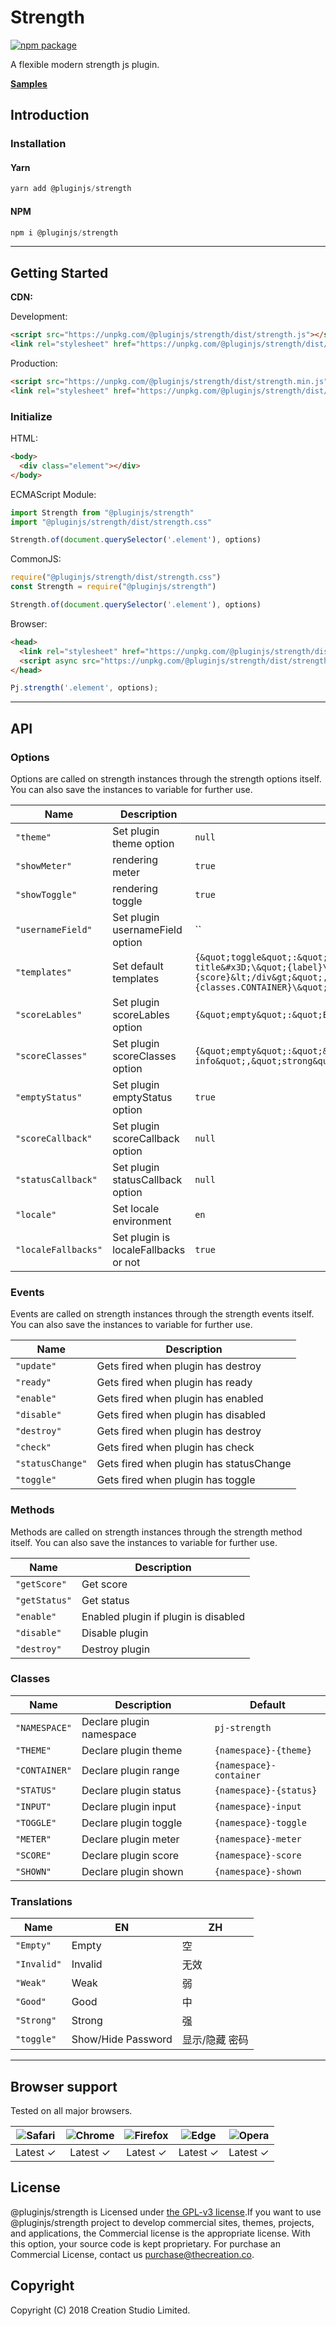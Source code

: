 # Strength

[![npm package](https://img.shields.io/npm/v/@pluginjs/strength.svg)](https://www.npmjs.com/package/@pluginjs/strength)

A flexible modern strength js plugin.

**[Samples](https://codesandbox.io/s/github/pluginjs/plugin.js/tree/master/modules/strength/samples)**

## Introduction

### Installation

#### Yarn

```javascript
yarn add @pluginjs/strength
```

#### NPM

```javascript
npm i @pluginjs/strength
```

---

## Getting Started

**CDN:**

Development:

```html
<script src="https://unpkg.com/@pluginjs/strength/dist/strength.js"></script>
<link rel="stylesheet" href="https://unpkg.com/@pluginjs/strength/dist/strength.css">
```

Production:

```html
<script src="https://unpkg.com/@pluginjs/strength/dist/strength.min.js"></script>
<link rel="stylesheet" href="https://unpkg.com/@pluginjs/strength/dist/strength.min.css">
```

### Initialize

HTML:

```html
<body>
  <div class="element"></div>
</body>
```

ECMAScript Module:

```javascript
import Strength from "@pluginjs/strength"
import "@pluginjs/strength/dist/strength.css"

Strength.of(document.querySelector('.element'), options)
```

CommonJS:

```javascript
require("@pluginjs/strength/dist/strength.css")
const Strength = require("@pluginjs/strength")

Strength.of(document.querySelector('.element'), options)
```

Browser:

```html
<head>
  <link rel="stylesheet" href="https://unpkg.com/@pluginjs/strength/dist/strength.css">
  <script async src="https://unpkg.com/@pluginjs/strength/dist/strength.js"></script>
</head>
```

```javascript
Pj.strength('.element', options);
```

---

## API

### Options

Options are called on strength instances through the strength options itself.
You can also save the instances to variable for further use.

Name | Description | Default
-----|--------------|-----
`"theme"` | Set plugin theme option | `null`
`"showMeter"` | rendering meter | `true`
`"showToggle"` | rendering toggle | `true`
`"usernameField"` | Set plugin usernameField option | ``
`"templates"` | Set default templates | `{&quot;toggle&quot;:&quot;&lt;span class&#x3D;\&quot;input-group-addon\&quot;&gt;&lt;input type&#x3D;\&quot;checkbox\&quot; class&#x3D;\&quot;{classes.TOGGLE}\&quot; title&#x3D;\&quot;{label}\&quot; /&gt;&lt;/span&gt;&quot;,&quot;meter&quot;:&quot;&lt;div class&#x3D;\&quot;{classes.METER}\&quot;&gt;{score}&lt;/div&gt;&quot;,&quot;score&quot;:&quot;&lt;span class&#x3D;\&quot;label {classes.SCORE}\&quot;&gt;&lt;/span&gt;&quot;,&quot;main&quot;:&quot;&lt;div class&#x3D;\&quot;{classes.CONTAINER}\&quot;&gt;&lt;div class&#x3D;\&quot;input-group\&quot;&gt;{input}{toggle}&lt;/div&gt;{meter}&lt;/div&gt;&quot;}`
`"scoreLables"` | Set plugin scoreLables option | `{&quot;empty&quot;:&quot;Empty&quot;,&quot;invalid&quot;:&quot;Invalid&quot;,&quot;weak&quot;:&quot;Weak&quot;,&quot;good&quot;:&quot;Good&quot;,&quot;strong&quot;:&quot;Strong&quot;}`
`"scoreClasses"` | Set plugin scoreClasses option | `{&quot;empty&quot;:&quot;&quot;,&quot;invalid&quot;:&quot;label-danger&quot;,&quot;weak&quot;:&quot;label-warning&quot;,&quot;good&quot;:&quot;label-info&quot;,&quot;strong&quot;:&quot;label-success&quot;}`
`"emptyStatus"` | Set plugin emptyStatus option | `true`
`"scoreCallback"` | Set plugin scoreCallback option | `null`
`"statusCallback"` | Set plugin statusCallback option | `null`
`"locale"` | Set locale environment | `en`
`"localeFallbacks"` | Set plugin is  localeFallbacks or not | `true`

### Events

Events are called on strength instances through the strength events itself.
You can also save the instances to variable for further use.

Name | Description
-----|-----
`"update"` | Gets fired when plugin has destroy
`"ready"` | Gets fired when plugin has ready
`"enable"` | Gets fired when plugin has enabled
`"disable"` | Gets fired when plugin has disabled
`"destroy"` | Gets fired when plugin has destroy
`"check"` | Gets fired when plugin has check
`"statusChange"` | Gets fired when plugin has statusChange
`"toggle"` | Gets fired when plugin has toggle

### Methods

Methods are called on strength instances through the strength method itself.
You can also save the instances to variable for further use.

Name | Description
-----|-----
`"getScore"` | Get score
`"getStatus"` | Get status
`"enable"` | Enabled plugin if plugin is disabled
`"disable"` | Disable plugin
`"destroy"` | Destroy plugin

### Classes

Name | Description | Default
-----|------|------
`"NAMESPACE"` | Declare plugin namespace | `pj-strength`
`"THEME"` | Declare plugin theme | `{namespace}-{theme}`
`"CONTAINER"` | Declare plugin range | `{namespace}-container`
`"STATUS"` | Declare plugin status | `{namespace}-{status}`
`"INPUT"` | Declare plugin input | `{namespace}-input`
`"TOGGLE"` | Declare plugin toggle | `{namespace}-toggle`
`"METER"` | Declare plugin meter | `{namespace}-meter`
`"SCORE"` | Declare plugin score | `{namespace}-score`
`"SHOWN"` | Declare plugin shown | `{namespace}-shown`

### Translations

Name | EN | ZH
-----|------|-------
`"Empty"` | Empty | 空
`"Invalid"` | Invalid | 无效
`"Weak"` | Weak | 弱
`"Good"` | Good | 中
`"Strong"` | Strong | 强
`"toggle"` | Show/Hide Password | 显示/隐藏 密码
---

## Browser support

Tested on all major browsers.

| <img src="https://raw.githubusercontent.com/alrra/browser-logos/master/src/safari/safari_32x32.png" alt="Safari"> | <img src="https://raw.githubusercontent.com/alrra/browser-logos/master/src/chrome/chrome_32x32.png" alt="Chrome"> | <img src="https://raw.githubusercontent.com/alrra/browser-logos/master/src/firefox/firefox_32x32.png" alt="Firefox"> | <img src="https://raw.githubusercontent.com/alrra/browser-logos/master/src/edge/edge_32x32.png" alt="Edge"> | <img src="https://raw.githubusercontent.com/alrra/browser-logos/master/src/opera/opera_32x32.png" alt="Opera"> |
|:--:|:--:|:--:|:--:|:--:|
| Latest ✓ | Latest ✓ | Latest ✓ | Latest ✓ | Latest ✓ |

## License

@pluginjs/strength is Licensed under [the GPL-v3 license](LICENSE).If you want to use @pluginjs/strength project to develop commercial sites, themes, projects, and applications, the Commercial license is the appropriate license. With this option, your source code is kept proprietary. For purchase an Commercial License, contact us purchase@thecreation.co.

## Copyright

Copyright (C) 2018 Creation Studio Limited.